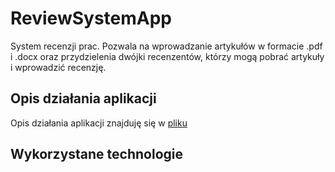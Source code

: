 # ReviewSystemApp
System recenzji prac. Pozwala na wprowadzanie artykułów w formacie .pdf i .docx oraz przydzielenia dwójki recenzentów, którzy mogą pobrać artykuły i wprowadzić recenzję.
## Opis działania aplikacji

  Opis działania aplikacji znajduję się w [pliku]()

## Wykorzystane technologie

